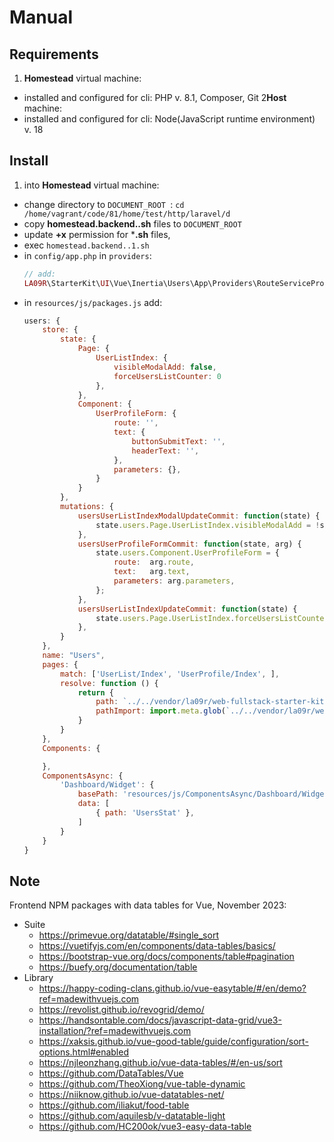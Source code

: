 # Manual

## Requirements

1. **Homestead** virtual machine:
  - installed and configured for cli: PHP v. 8.1, Composer, Git
2**Host** machine:
  - installed and configured for cli: Node(JavaScript runtime environment) v. 18

## Install

1. into **Homestead** virtual machine:
  - change directory to `DOCUMENT_ROOT `: `cd /home/vagrant/code/81/home/test/http/laravel/d`
  - copy **homestead.backend..sh** files to `DOCUMENT_ROOT`
  - update **+x** permission for ***.sh** files,
  - exec `homestead.backend..1.sh`
  - in `config/app.php` in `providers`:
    ```php
    // add:
    LA09R\StarterKit\UI\Vue\Inertia\Users\App\Providers\RouteServiceProvider::class,
    ```
  - in `resources/js/packages.js` add:
    ```js
    users: {
        store: {
            state: {
                Page: {
                    UserListIndex: {
                        visibleModalAdd: false,
                        forceUsersListCounter: 0
                    },
                },
                Component: {
                    UserProfileForm: {
                        route: '',
                        text: {
                            buttonSubmitText: '',
                            headerText: '',
                        },
                        parameters: {},
                    }
                }
            },
            mutations: {
                usersUserListIndexModalUpdateCommit: function(state) {
                    state.users.Page.UserListIndex.visibleModalAdd = !state.users.Page.UserListIndex.visibleModalAdd;
                },
                usersUserProfileFormCommit: function(state, arg) {
                    state.users.Component.UserProfileForm = {
                        route:  arg.route,
                        text:   arg.text,
                        parameters: arg.parameters,
                    };
                },
                usersUserListIndexUpdateCommit: function(state) {
                    state.users.Page.UserListIndex.forceUsersListCounter += 1;
                },
            }
        },
        name: "Users",
        pages: {
            match: ['UserList/Index', 'UserProfile/Index', ],
            resolve: function () {
                return {
                    path: `../../vendor/la09r/web-fullstack-starter-kit-ui-vue-inertia-users/src/resources/js/Pages/%PAGE_NAME%.vue`,
                    pathImport: import.meta.glob(`../../vendor/la09r/web-fullstack-starter-kit-ui-vue-inertia-users/src/resources/js/Pages/**/*.vue`),
                }
            }
        },
        Components: {

        },
        ComponentsAsync: {
            'Dashboard/Widget': {
                basePath: 'resources/js/ComponentsAsync/Dashboard/Widget',
                data: [
                    { path: 'UsersStat' },
                ]
            }
        }
    }
    ```

## Note

Frontend NPM packages with data tables for Vue, November 2023:
- Suite
  - https://primevue.org/datatable/#single_sort
  - https://vuetifyjs.com/en/components/data-tables/basics/
  - https://bootstrap-vue.org/docs/components/table#pagination
  - https://buefy.org/documentation/table
- Library
  - https://happy-coding-clans.github.io/vue-easytable/#/en/demo?ref=madewithvuejs.com
  - https://revolist.github.io/revogrid/demo/
  - https://handsontable.com/docs/javascript-data-grid/vue3-installation/?ref=madewithvuejs.com
  - https://xaksis.github.io/vue-good-table/guide/configuration/sort-options.html#enabled
  - https://njleonzhang.github.io/vue-data-tables/#/en-us/sort
  - https://github.com/DataTables/Vue
  - https://github.com/TheoXiong/vue-table-dynamic
  - https://niiknow.github.io/vue-datatables-net/
  - https://github.com/iliakut/food-table
  - https://github.com/aquilesb/v-datatable-light
  - https://github.com/HC200ok/vue3-easy-data-table